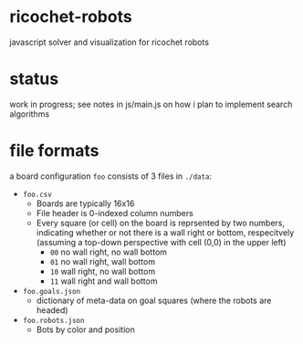 # ricochet-robots
javascript solver and visualization for ricochet robots

# status
work in progress; see notes in js/main.js on how i plan to implement search algorithms

# file formats
a  board configuration `foo` consists of 3 files in `./data`:
* `foo.csv`
    * Boards are typically 16x16
    * File header is 0-indexed column numbers
    * Every square (or cell) on the board is reprsented by two numbers, indicating whether or not there is a wall right or bottom, respecitvely (assuming a top-down perspective with cell (0,0) in the upper left)
        * `00` no wall right, no wall bottom
        * `01` no wall right, wall bottom
        * `10` wall right, no wall bottom
        * `11` wall right and wall bottom 
* `foo.goals.json`
    * dictionary of meta-data on goal squares (where the robots are headed)
* `foo.robots.json`
    * Bots by color and position

